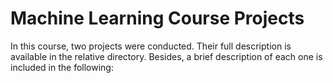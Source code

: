 # Machine Learning Course Projects

In this course, two projects were conducted. Their full description is available in the relative directory. Besides, a brief description of each one is included in the following:


